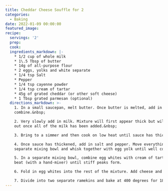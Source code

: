 ```yaml
---
title: Cheddar Cheese Souffle for 2
categories:
  - Baking
date: 2022-01-09 00:00:00
featured_image:
recipe:
  servings: '2'
  prep:
  cook:
  ingredients_markdown: |-
    * 1/2 cup of whole milk
    * 1\.5 Tbsp of butter
    * 14g of all-purpose flour
    * 2 eggs, yolks and white separate
    * 1/4 tsp Salt
    * Pepper
    * 1/4 tsp cayenne powder
    * 1/4 tsp cream of tartar
    * 45g of grated cheddar (or other soft cheese)
    * 1 Tbsp grated parmesan (optional)
  directions_markdown: >-
    1. In a small saucepan, melt butter. Once butter is melted, add in flour and
    combine.&nbsp;

    2. Very slowly add in milk. Mixture will first appear thick but will thin
    out once all of the milk has been added.&nbsp;

    3. Bring to a simmer and then cook on low heat until sauce has thickened.

    4. Once sauce has thickened, add in salt and pepper. Move everything to a
    separate mixing bowl and whisk together with egg yolk until well combined.

    5. In a separate mixing bowl, combine egg whites with cream of tartar and
    beat (with a hand-mixer) until stiff peaks form.

    6. Fold in egg whites into the rest of the mixture. Add cheese and cayenne.

    7. Divide into two separate ramekins and bake at 400 degrees for 18 minutes.
---
```

